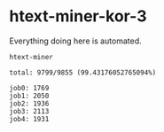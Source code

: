 # htext-miner-kor-3

Everything doing here is automated.

```
htext-miner

total: 9799/9855 (99.43176052765094%)

job0: 1769
job1: 2050
job2: 1936
job3: 2113
job4: 1931
```